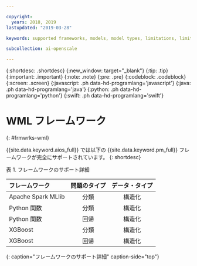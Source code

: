 ```yaml
---

copyright:
  years: 2018, 2019
lastupdated: "2019-03-28"

keywords: supported frameworks, models, model types, limitations, limits

subcollection: ai-openscale

---
```


{:shortdesc: .shortdesc}
{:new_window: target="_blank"}
{:tip: .tip}
{:important: .important}
{:note: .note}
{:pre: .pre}
{:codeblock: .codeblock}
{:screen: .screen}
{:javascript: .ph data-hd-programlang='javascript'}
{:java: .ph data-hd-programlang='java'}
{:python: .ph data-hd-programlang='python'}
{:swift: .ph data-hd-programlang='swift'}

# WML フレームワーク
{: #frmwrks-wml}

{{site.data.keyword.aios_full}} では以下の {{site.data.keyword.pm_full}} フレームワークが完全にサポートされています。
{: shortdesc}

表 1. フレームワークのサポート詳細

| フレームワーク | 問題のタイプ | データ・タイプ |
|:---|:---:|:---:|
| Apache Spark MLlib | 分類 | 構造化 |
| Python 関数 | 分類 | 構造化 |
| Python 関数 | 回帰 | 構造化 |
| XGBoost | 分類 | 構造化 |
| XGBoost | 回帰 | 構造化 |
{: caption="フレームワークのサポート詳細" caption-side="top"}



